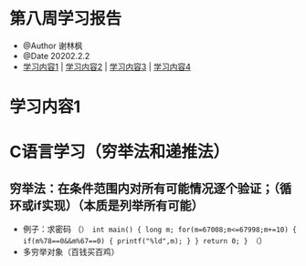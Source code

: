 # 第八周学习报告
* @Author 谢林枫
* @Date 20202.2.2
* [学习内容1](#1) | [学习内容2](#2) | [学习内容3](#3) | [学习内容4](#4)

# <a id='1'>学习内容1</a>
# C语言学习（穷举法和递推法）
## 穷举法：在条件范围内对所有可能情况逐个验证；（循环或if实现）（本质是列举所有可能）
* 例子：求密码
（```）
  int main()
 {
   long m;
   for(m=67008;m<=67998;m+=10)
   {
     if(m%78==0&&m%67==0)
 	{
 	 printf("%ld",m);
	}
    }
    return 0;
 }
（```）
* 多穷举对象（百钱买百鸡）

